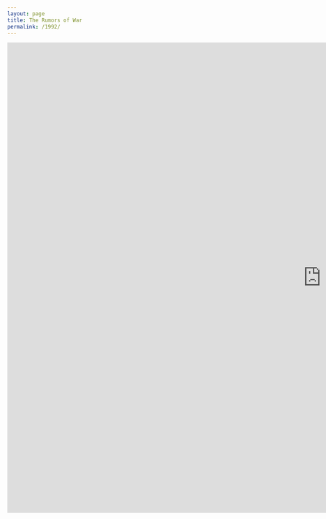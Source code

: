 ```yaml
---
layout: page
title: The Rumors of War
permalink: /1992/
---
```


<iframe src="http://1992archive.maydayrooms.org/DX/player/BL#embed?showAnnotations=true&amp;matchRatio=true" width="1440" height="1080" frameborder="0" allowfullscreen></iframe>  


